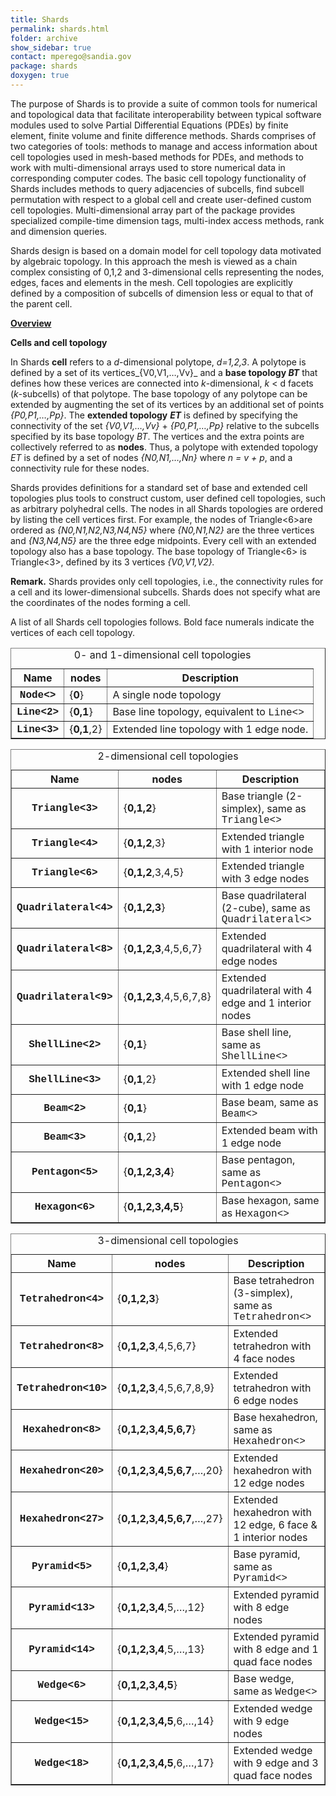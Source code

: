 ```yaml
---
title: Shards
permalink: shards.html
folder: archive
show_sidebar: true
contact: mperego@sandia.gov
package: shards
doxygen: true
---
```


The purpose of Shards is to provide a suite of common tools for numerical and topological data that facilitate interoperability between typical software modules used to solve Partial Differential Equations (PDEs) by finite element, finite volume and finite difference methods. Shards comprises of two categories of tools: methods to manage and access information about cell topologies used in mesh-based methods for PDEs, and methods to work with multi-dimensional arrays used to store numerical data in corresponding computer codes. The basic cell topology functionality of Shards includes methods to query adjacencies of subcells, find subcell permutation with respect to a global cell and create user-defined custom cell topologies. Multi-dimensional array part of the package provides specialized compile-time dimension tags, multi-index access methods, rank and dimension queries.

Shards design is based on a domain model for cell topology data motivated by algebraic topology. In this approach the mesh is viewed as a chain complex consisting of 0,1,2 and 3-dimensional cells representing the nodes, edges, faces and elements in the mesh. Cell topologies are explicitly defined by a composition of subcells of dimension less or equal to that of the parent cell.

<span style="text-decoration: underline;"><strong>Overview</strong></span>

<strong>Cells and cell topology</strong>

In Shards <strong>cell</strong> refers to a _d_-dimensional polytope, _d=1,2,3_. A polytope is defined by a set of its vertices_{V0,V1,…,Vv}_ and a <strong>base topology _BT_</strong> that defines how these verices are connected into _k_-dimensional, _k_ < d facets (_k_-subcells) of that polytope. The base topology of any polytope can be extended by augmenting the set of its vertices by an additional set of points _{P0,P1,…,Pp}_. The <strong>extended topology</strong> _<strong>ET</strong>_ is defined by specifying the connectivity of the set _{V0,V1,…,Vv}_ + _{P0,P1,…,Pp}_ relative to the subcells specified by its base topology _BT_. The vertices and the extra points are collectively referred to as <strong>nodes</strong>. Thus, a polytope with extended topology _ET_ is defined by a set of nodes _{N0,N1,…,Nn}_ where _n = v + p_, and a connectivity rule for these nodes.

Shards provides definitions for a standard set of base and extended cell topologies plus tools to construct custom, user defined cell topologies, such as arbitrary polyhedral cells. The nodes in all Shards topologies are ordered by listing the cell vertices first. For example, the nodes of Triangle<6>are ordered as _{N0,N1,N2,N3,N4,N5}_ where _{N0,N1,N2}_ are the three vertices and _{N3,N4,N5}_ are the three edge midpoints. Every cell with an extended topology also has a base topology. The base topology of Triangle<6> is Triangle<3>, defined by its 3 vertices _{V0,V1,V2}._

<strong>Remark.</strong> Shards provides only cell topologies, i.e., the connectivity rules for a cell and its lower-dimensional subcells. Shards does not specify what are the coordinates of the nodes forming a cell.

A list of all Shards cell topologies follows. Bold face numerals indicate the vertices of each cell topology.

<table width="700" border="1"><caption>0- and 1-dimensional cell topologies</caption>

<tbody>

<tr>

<th scope="col">Name</th>

<th scope="col">nodes</th>

<th scope="col">Description</th>

</tr>

<tr>

<th scope="row"><span style="font-family: Courier New,Courier,monospace;">Node<></span></th>

<td>{<strong>0</strong>}</td>

<td>A single node topology</td>

</tr>

<tr>

<th scope="row"><span style="font-family: Courier New,Courier,monospace;">Line</span><span style="font-family: Courier New,Courier,monospace;"><2></span></th>

<td>{<strong>0,1</strong>}</td>

<td>Base line topology, equivalent to <span style="font-family: Courier New,Courier,monospace;">Line<></span></td>

</tr>

<tr>

<th scope="row"><span style="font-family: Courier New,Courier,monospace;">Line</span><span style="font-family: Courier New,Courier,monospace;"><3></span></th>

<td>{<strong>0,1</strong>,2}</td>

<td>Extended line topology with 1 edge node.</td>

</tr>

</tbody>

</table>

<table width="700" border="1"><caption>2-dimensional cell topologies</caption>

<tbody>

<tr>

<th scope="col">Name</th>

<th scope="col">nodes</th>

<th scope="col">Description</th>

</tr>

<tr>

<th scope="row"><span style="font-family: Courier New,Courier,monospace;">Triangle</span><span style="font-family: Courier New,Courier,monospace;"><3></span></th>

<td>{<strong>0,1,2</strong>}</td>

<td>Base triangle (2-simplex), same as <span style="font-family: Courier New,Courier,monospace;">Triangle</span><span style="font-family: Courier New,Courier,monospace;"><></span></td>

</tr>

<tr>

<th scope="row"><span style="font-family: Courier New,Courier,monospace;">Triangle<4></span></th>

<td>{<strong>0,1,2</strong>,3}</td>

<td>Extended triangle with 1 interior node</td>

</tr>

<tr>

<th scope="row"><span style="font-family: Courier New,Courier,monospace;">Triangle<6></span></th>

<td>{<strong>0,1,2</strong>,3,4,5}</td>

<td>Extended triangle with 3 edge nodes</td>

</tr>

<tr>

<th scope="row"><span style="font-family: Courier New,Courier,monospace;">Quadrilateral<4></span></th>

<td>{<strong>0,1,2,3</strong>}</td>

<td>Base quadrilateral (2-cube), same as <span style="font-family: Courier New,Courier,monospace;">Quadrilateral<></span></td>

</tr>

<tr>

<th scope="row"><span style="font-family: Courier New,Courier,monospace;">Quadrilateral<8></span></th>

<td>{<strong>0,1,2,3</strong>,4,5,6,7}</td>

<td>Extended quadrilateral with 4 edge nodes</td>

</tr>

<tr>

<th scope="row"><span style="font-family: Courier New,Courier,monospace;">Quadrilateral<9></span></th>

<td>{<strong>0,1,2,3</strong>,4,5,6,7,8}</td>

<td>Extended quadrilateral with 4 edge and 1 interior nodes</td>

</tr>

<tr>

<th scope="row"><span style="font-family: Courier New,Courier,monospace;">ShellLine<2></span></th>

<td>{<strong>0,1</strong>}</td>

<td>Base shell line, same as <span style="font-family: Courier New,Courier,monospace;">ShellLine<></span></td>

</tr>

<tr>

<th scope="row"><span style="font-family: Courier New,Courier,monospace;">ShellLine<3></span></th>

<td>{<strong>0,1</strong>,2}</td>

<td>Extended shell line with 1 edge node</td>

</tr>

<tr>

<th scope="row"><span style="font-family: Courier New,Courier,monospace;">Beam</span><span style="font-family: Courier New,Courier,monospace;"><2></span></th>

<td>{<strong>0,1</strong>}</td>

<td>Base beam, same as <span style="font-family: Courier New,Courier,monospace;">Beam<></span></td>

</tr>

<tr>

<th scope="row"><span style="font-family: Courier New,Courier,monospace;">Beam<3></span></th>

<td>{<strong>0,1</strong>,2}</td>

<td>Extended beam with 1 edge node</td>

</tr>

<tr>

<th scope="row"><span style="font-family: Courier New,Courier,monospace;">Pentagon</span><span style="font-family: Courier New,Courier,monospace;"><5></span></th>

<td>{<strong>0,1,2,3,4</strong>}</td>

<td>Base pentagon, same as <span style="font-family: Courier New,Courier,monospace;">Pentagon<></span></td>

</tr>

<tr>

<th scope="row"><span style="font-family: Courier New,Courier,monospace;">Hexagon</span><span style="font-family: Courier New,Courier,monospace;"><6></span></th>

<td>{<strong>0,1,2,3,4,5</strong>}</td>

<td>Base hexagon, same as <span style="font-family: Courier New,Courier,monospace;">Hexagon<></span></td>

</tr>

</tbody>

</table>

<table width="700" border="1"><caption>3-dimensional cell topologies</caption>

<tbody>

<tr>

<th scope="col">Name</th>

<th scope="col">nodes</th>

<th scope="col">Description</th>

</tr>

<tr>

<th scope="row"><span style="font-family: Courier New,Courier,monospace;">Tetrahedron<4></span></th>

<td>{<strong>0,1,2,3</strong>}</td>

<td>Base tetrahedron (3-simplex), same as <span style="font-family: Courier New,Courier,monospace;">Tetrahedron<></span></td>

</tr>

<tr>

<th scope="row"><span style="font-family: Courier New,Courier,monospace;">Tetrahedron<8></span></th>

<td>{<strong>0,1,2,3</strong>,4,5,6,7}</td>

<td>Extended tetrahedron with 4 face nodes</td>

</tr>

<tr>

<th scope="row"><span style="font-family: Courier New,Courier,monospace;">Tetrahedron<10></span></th>

<td>{<strong>0,1,2,3</strong>,4,5,6,7,8,9}</td>

<td>Extended tetrahedron with 6 edge nodes</td>

</tr>

<tr>

<th scope="row"><span style="font-family: Courier New,Courier,monospace;">Hexahedron<8></span></th>

<td>{<strong>0,1,2,3,4,5,6,7</strong>}</td>

<td>Base hexahedron, same as <span style="font-family: Courier New,Courier,monospace;">Hexahedron</span><span style="font-family: Courier New,Courier,monospace;"><></span></td>

</tr>

<tr>

<th scope="row"><span style="font-family: Courier New,Courier,monospace;">Hexahedron<20></span></th>

<td>{<strong>0,1,2,3,4,5,6,7</strong>,…,20}</td>

<td>Extended hexahedron with 12 edge nodes</td>

</tr>

<tr>

<th scope="row"><span style="font-family: Courier New,Courier,monospace;">Hexahedron<27></span></th>

<td>{<strong>0,1,2,3,4,5,6,7</strong>,…,27}</td>

<td>Extended hexahedron with 12 edge, 6 face & 1 interior nodes</td>

</tr>

<tr>

<th scope="row"><span style="font-family: Courier New,Courier,monospace;">Pyramid<5></span></th>

<td>{<strong>0,1,2,3,4</strong>}</td>

<td>Base pyramid, same as <span style="font-family: Courier New,Courier,monospace;">Pyramid</span><span style="font-family: Courier New,Courier,monospace;"><></span></td>

</tr>

<tr>

<th scope="row"><span style="font-family: Courier New,Courier,monospace;">Pyramid<13></span></th>

<td>{<strong>0,1,2,3,4</strong>,5,…,12}</td>

<td>Extended pyramid with 8 edge nodes</td>

</tr>

<tr>

<th scope="row"><span style="font-family: Courier New,Courier,monospace;">Pyramid<14></span></th>

<td>{<strong>0,1,2,3,4</strong>,5,…,13}</td>

<td>Extended pyramid with 8 edge and 1 quad face nodes<span style="font-family: Courier New,Courier,monospace;"></span></td>

</tr>

<tr>

<th scope="row"><span style="font-family: Courier New,Courier,monospace;">Wedge<6></span></th>

<td>{<strong>0,1,2,3,4,5</strong>}</td>

<td>Base wedge, same as <span style="font-family: Courier New,Courier,monospace;">Wedge</span><span style="font-family: Courier New,Courier,monospace;"><></span></td>

</tr>

<tr>

<th scope="row"><span style="font-family: Courier New,Courier,monospace;">Wedge<15></span></th>

<td>{<strong>0,1,2,3,4,5</strong>,6,…,14}</td>

<td>Extended wedge with 9 edge nodes<span style="font-family: Courier New,Courier,monospace;"></span></td>

</tr>

<tr>

<th scope="row"><span style="font-family: Courier New,Courier,monospace;">Wedge<18></span></th>

<td>{<strong>0,1,2,3,4,5</strong>,6,…,17}</td>

<td>Extended wedge with 9 edge and 3 quad face nodes<span style="font-family: Courier New,Courier,monospace;"></span></td>

</tr>

</tbody>

</table>

